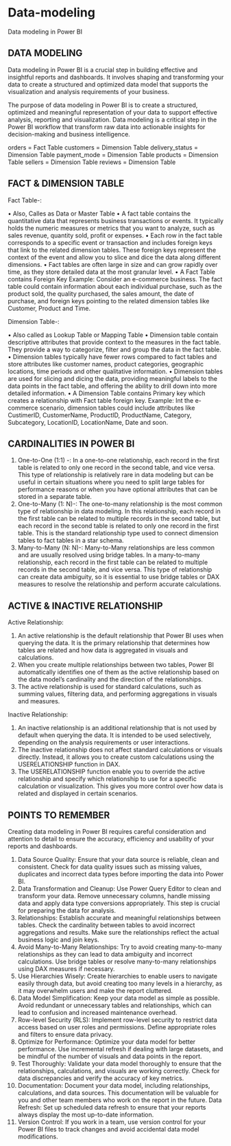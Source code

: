 # Data-modeling
Data modeling in Power BI 

## DATA MODELING

Data modeling in Power BI is a crucial step in building effective and insightful reports and dashboards. It involves shaping and transforming your data to create a structured and optimized data model that supports the visualization and analysis requirements of your business.

The purpose of data modeling in Power BI is to create a structured, optimized and meaningful representation of your data to support effective analysis, reporting and visualization. Data modeling is a critical step in the Power BI workflow that transform raw data into actionable insights for decision-making and business intelligence.


orders =	Fact Table
customers =	Dimension Table
delivery_status =	Dimension Table
payment_mode = Dimension Table
products =	Dimension Table
sellers =	Dimension Table
reviews =	Dimension Table


## FACT & DIMENSION TABLE

Fact Table-:

•	Also, Calles as Data or Master Table
•	A fact table contains the quantitative data that represents business transactions or events. It typically holds the numeric measures or metrics that you want to analyze, such as sales revenue, quantity sold, profit or expenses.
•	Each row in the fact table corresponds to a specific event or transaction and includes foreign keys that link to the related dimension tables. These foreign keys represent the context of the event and allow you to slice and dice the data along different dimensions.
•	Fact tables are often large in size and can grow rapidly over time, as they store detailed data at the most granular level.
•	A Fact Table contains Foreign Key
Example: Consider an e-commerce business. The fact table could contain information about each individual purchase, such as the product sold, the quality purchased, the sales amount, the date of purchase, and foreign keys pointing to the related dimension tables like Customer, Product and Time.

Dimension Table-:

•	Also called as Lookup Table or Mapping Table
•	Dimension table contain descriptive attributes that provide context to the measures in the fact table. They provide a way to categorize, filter and group the data in the fact table.
•	Dimension tables typically have fewer rows compared to fact tables and store attributes like customer names, product categories, geographic locations, time periods and other qualitative information.
•	Dimension tables are used for slicing and dicing the data, providing meaningful labels to the data points in the fact table, and offering the ability to drill down into more detailed information.
•	A Dimension Table contains Primary key which creates a relationship with Fact table foreign key.
Example: Int the e-commerce scenario, dimension tables could include attributes like CustimerID, CustomerName, ProductID, ProductName, Category, Subcategory, LocationID, LocationName, Date and soon.

## CARDINALITIES IN POWER BI

1.	One-to-One (1:1) -: In a one-to-one relationship, each record in the first table is related to only one record in the second table, and vice versa. This type of relationship is relatively rare in data modeling but can be useful in certain situations where you need to split large tables for performance reasons or when you have optional attributes that can be stored in a separate table.
2.	One-to-Many (1: N)-: The one-to-many relationship is the most common type of relationship in data modeling. In this relationship, each record in the first table can be related to multiple records in the second table, but each record in the second table is related to only one record in the first table. This is the standard relationship type used to connect dimension tables to fact tables in a star schema.
3.	Many-to-Many (N: N)-: Many-to-Many relationships are less common and are usually resolved using bridge tables. In a many-to-many relationship, each record in the first table can be related to multiple records in the second table, and vice versa. This type of relationship can create data ambiguity, so it is essential to use bridge tables or DAX measures to resolve the relationship and perform accurate calculations.


## ACTIVE & INACTIVE RELATIONSHIP
Active Relationship: 
1.	An active relationship is the default relationship that Power BI uses when querying the data. It is the primary relationship that determines how tables are related and how data is aggregated in visuals and calculations.
2.	When you create multiple relationships between two tables, Power BI automatically identifies one of them as the active relationship based on the data model’s cardinality and the direction of the relationships.
3.	The active relationship is used for standard calculations, such as summing values, filtering data, and performing aggregations in visuals and measures.


Inactive Relationship: 
1.	An inactive relationship is an additional relationship that is not used by default when querying the data. It is intended to be used selectively, depending on the analysis requirements or user interactions.
2.	The inactive relationship does not affect standard calculations or visuals directly. Instead, it allows you to create custom calculations using the USERELATIONSHIP function in DAX.
3.	The USERELATIONSHIP function enable you to override the active relationship and specify which relationship to use for a specific calculation or visualization. This gives you more control over how data is related and displayed in certain scenarios.


## POINTS TO REMEMBER
Creating data modeling in Power BI requires careful consideration and attention to detail to ensure the accuracy, efficiency and usability of your reports and dashboards.

1.	Data Source Quality:  Ensure that your data source is reliable, clean and consistent. Check for data quality issues such as missing values, duplicates and incorrect data types before importing the data into Power BI.
2.	Data Transformation and Cleanup: Use Power Query Editor to clean and transform your data. Remove unnecessary columns, handle missing data and apply data type conversions appropriately. This step is crucial for preparing the data for analysis.
3.	Relationships: Establish accurate and meaningful relationships between tables. Check the cardinality between tables to avoid incorrect aggregations and results. Make sure the relationships reflect the actual business logic and join keys.
4.	Avoid Many-to-Many Relationships: Try to avoid creating many-to-many relationships as they can lead to data ambiguity and incorrect calculations. Use bridge tables or resolve many-to-many relationships using DAX measures if necessary.
5.	Use Hierarchies Wisely: Create hierarchies to enable users to navigate easily through data, but avoid creating too many levels in a hierarchy, as it may overwhelm users and make the report cluttered.
6.	Data Model Simplification: Keep your data model as simple as possible. Avoid redundant or unnecessary tables and relationships, which can lead to confusion and increased maintenance overhead.
7.	Row-level Security (RLS): Implement row-level security to restrict data access based on user roles and permissions. Define appropriate roles and filters to ensure data privacy.
8.	Optimize for Performance: Optimize your data model for better performance. Use incremental refresh if dealing with large datasets, and be mindful of the number of visuals and data points in the report.
9.	Test Thoroughly: Validate your data model thoroughly to ensure that the relationships, calculations, and visuals are working correctly. Check for data discrepancies and verify the accuracy of key metrics.
10.	Documentation: Document your data model, including relationships, calculations, and data sources. This documentation will be valuable for you and other team members who work on the report in the future. Data Refresh: Set up scheduled data refresh to ensure that your reports always display the most up-to-date information.
11.	Version Control: If you work in a team, use version control for your Power BI files to track changes and avoid accidental data model modifications.

